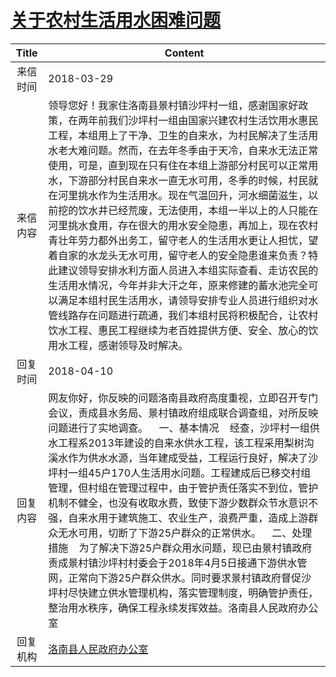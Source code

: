 # <a href="http://www.shangluo.gov.cn/zmhd/ldxxxx.jsp?urltype=leadermail.LeaderMailContentUrl&wbtreeid=1112&leadermailid=4617">关于农村生活用水困难问题</a>
| Title |                                                                                                                                                                                                                            Content                                                                                                                                                                                                                            |
|:-----:|---------------------------------------------------------------------------------------------------------------------------------------------------------------------------------------------------------------------------------------------------------------------------------------------------------------------------------------------------------------------------------------------------------------------------------------------------------------|
| 来信时间  | 2018-03-29                                                                                                                                                                                                                                                                                                                                                                                                                                                    |
| 来信内容  | 领导您好！我家住洛南县景村镇沙坪村一组，感谢国家好政策，在两年前我们沙坪村一组由国家兴建农村生活饮用水惠民工程，本组用上了干净、卫生的自来水，为村民解决了生活用水老大难问题。然而，在去年冬季由于天冷，自来水无法正常使用，可是，直到现在只有住在本组上游部分村民可以正常用水，下游部分村民自来水一直无水可用，冬季的时候，村民就在河里挑水作为生活用水。现在气温回升，河水细菌滋生，以前挖的饮水井已经荒废，无法使用，本组一半以上的人只能在河里挑水食用，存在很大的用水安全隐患，再加上，现在农村青壮年劳力都外出务工，留守老人的生活用水更让人担忧，望着自家的水龙头无水可用，留守老人的安全隐患谁来负责？特此建议领导安排水利方面人员进入本组实际查看、走访农民的生活用水情况，今年并非大汗之年，原来修建的蓄水池完全可以满足本组村民生活用水，请领导安排专业人员进行组织对水管线路存在问题进行疏通，我们本组村民将积极配合，让农村饮水工程、惠民工程继续为老百姓提供方便、安全、放心的饮用水工程，感谢领导及时解决。 |
| 回复时间  | 2018-04-10                                                                                                                                                                                                                                                                                                                                                                                                                                                    |
| 回复内容  | 网友你好，你反映的问题洛南县政府高度重视，立即召开专门会议，责成县水务局、景村镇政府组成联合调查组，对所反映问题进行了实地调查。    一、基本情况    经查，沙坪村一组供水工程系2013年建设的自来水供水工程，该工程采用梨树沟溪水作为供水水源，当年建成受益，工程运行良好，解决了沙坪村一组45户170人生活用水问题。工程建成后已移交村组管理，但村组在管理过程中，由于管护责任落实不到位，管护机制不健全，也没有收取水费，致使下游少数群众节水意识不强，自来水用于建筑施工、农业生产，浪费严重，造成上游群众无水可用，切断了下游25户群众的正常供水。    二、处理措施    为了解决下游25户群众用水问题，现已由景村镇政府责成景村镇沙坪村村委会于2018年4月5日接通下游供水管网，正常向下游25户群众供水。同时要求景村镇政府督促沙坪村尽快建立供水管理机构，落实管理制度，明确管护责任，整治用水秩序，确保工程永续发挥效益。洛南县人民政府办公室                         |
| 回复机构  | <a href="../../categories/agencies/洛南县人民政府办公室.md">洛南县人民政府办公室</a>                                                                                                                                                                                                                                                                                                                                                                                                |